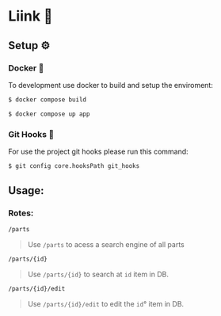 # Liink :steam_locomotive:

## Setup :gear: 
### Docker :whale:

To development use docker to build and setup the enviroment:
```bash
$ docker compose build
```

```bash
$ docker compose up app
```

### Git Hooks :ocean:

For use the project git hooks please run this command:
```bash
$ git config core.hooksPath git_hooks
```

## Usage:
### Rotes:
```bash
/parts
```
> Use `/parts` to acess a search engine of all parts

```bash
/parts/{id}
```
> Use `/parts/{id}` to search at `id` item in DB.

```bash
/parts/{id}/edit
```
> Use `/parts/{id}/edit` to edit the `id`° item in DB.
